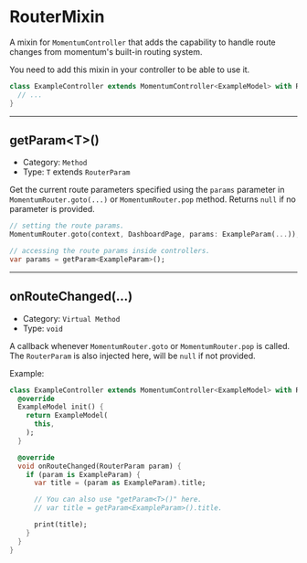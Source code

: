 # RouterMixin
A mixin for `MomentumController` that adds the capability to handle route changes from momentum's built-in routing system.

You need to add this mixin in your controller to be able to use it.

```dart
class ExampleController extends MomentumController<ExampleModel> with RouterMixin {
  // ...
}
```

<hr>

## getParam\<T\>()
- Category: `Method`
- Type: `T` extends `RouterParam`

Get the current route parameters specified using the `params` parameter in `MomentumRouter.goto(...)` or `MomentumRouter.pop` method. Returns `null` if no parameter is provided.
```dart
// setting the route params.
MomentumRouter.goto(context, DashboardPage, params: ExampleParam(...));

// accessing the route params inside controllers.
var params = getParam<ExampleParam>();
```

<hr>

## onRouteChanged(...)
- Category: `Virtual Method`
- Type: `void`

A callback whenever `MomentumRouter.goto` or `MomentumRouter.pop` is called. The `RouterParam` is also injected here, will be `null` if not provided.

Example:
```dart
class ExampleController extends MomentumController<ExampleModel> with RouterMixin {
  @override
  ExampleModel init() {
    return ExampleModel(
      this,
    );
  }

  @override
  void onRouteChanged(RouterParam param) {
    if (param is ExampleParam) {
      var title = (param as ExampleParam).title;

      // You can also use "getParam<T>()" here.
      // var title = getParam<ExampleParam>().title.

      print(title);
    }
  }
}
```